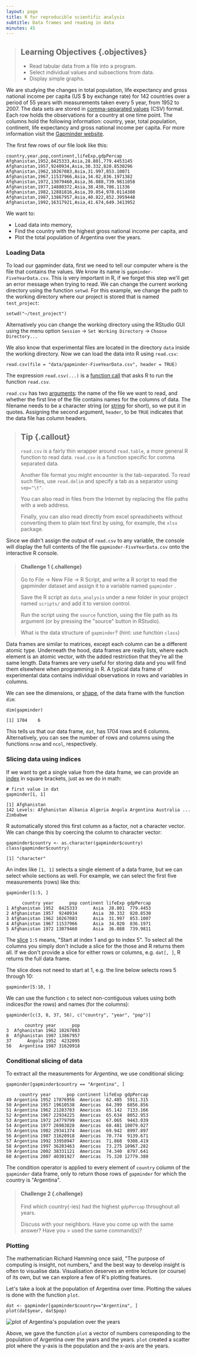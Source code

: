 ```yaml
---
layout: page
title: R for reproducible scientific analysis
subtitle: Data frames and reading in data
minutes: 45
---
```




> ## Learning Objectives {.objectives}
> * Read tabular data from a file into a program.
> * Select individual values and subsections from data.
> * Display simple graphs.

We are studying the changes in total population, life expectancy and gross national income per capita (US $ by exchange rate) for 142 countries over a period of 55 years with measurements taken every 5 year, from 1952 to 2007. The data sets are stored in [comma-separated values](reference.html#comma-separated-values-(csv)) (CSV) format. Each row holds the observations for a country at one time point. The columns hold the following information: country, year, total population, continent,  life expectancy and gross national income per capita. For more information visit the [Gapminder website](http://www.gapminder.org/data/documentation/).

The first few rows of our file look like this:


~~~{.output}
country,year,pop,continent,lifeExp,gdpPercap
Afghanistan,1952,8425333,Asia,28.801,779.4453145
Afghanistan,1957,9240934,Asia,30.332,820.8530296
Afghanistan,1962,10267083,Asia,31.997,853.10071
Afghanistan,1967,11537966,Asia,34.02,836.1971382
Afghanistan,1972,13079460,Asia,36.088,739.9811058
Afghanistan,1977,14880372,Asia,38.438,786.11336
Afghanistan,1982,12881816,Asia,39.854,978.0114388
Afghanistan,1987,13867957,Asia,40.822,852.3959448
Afghanistan,1992,16317921,Asia,41.674,649.3413952

~~~


We want to:

* Load data into memory,
* Find the country with the highest gross national income per capita, and
* Plot the total population of Argentina over the years.

### Loading Data

To load our gapminder data, first we need to tell our computer where is the file that contains the values. We know its name is `gapminder-FiveYearData.csv`. This is very important in R, if we forget this step we'll get an error message when trying to read. We can change the current working directory using the function `setwd`. For this example, we change the path to the working directory where our project is stored that is named `test_project`:


~~~{.r}
setwd("~/test_project")
~~~

Alternatively you can change the working directory using the RStudio GUI using the menu option `Session` -> `Set Working Directory` -> `Choose Directory...`

We also know that experimental files are located in the directory `data` inside the working directory. Now we can load the data into R using `read.csv`:


~~~{.r}
read.csv(file = "data/gapminder-FiveYearData.csv", header = TRUE)
~~~

The expression `read.csv(...)` is a [function call](reference.html#function-call) that asks R to run the function `read.csv`.

`read.csv` has two [arguments](reference.html#argument): the name of the file we want to read, and whether the first line of the file contains names for the columns of data.
The filename needs to be a character string (or [string](reference.html#string) for short), so we put it in quotes. Assigning the second argument, `header`, to be `TRUE` indicates that the data file has column headers.


> ## Tip {.callout}
>
> `read.csv` is a fairly thin wrapper around `read.table`, a more general 
> R function to read data. `read.csv` is a function specific for comma 
> separated data.
> 
> Another file format you might encounter is the tab-separated. To read such 
> files, use `read.delim` and specify a tab as a separator using `sep="\t"`.
>
> You can also read in files from the Internet by replacing
> the file paths with a web address.
>
> Finally, you can also read directly from excel spreadsheets without
> converting them to plain text first by using, for example, the `xlsx` 
> package.
>

Since we didn't assign the output of `read.csv` to any variable, the console will display the full contents of the file `gapminder-FiveYearData.csv` onto the interactive R console.

> #### Challenge 1 {.challenge}
>
> Go to File -> New File -> R Script, and write a R script to
> read the gapminder dataset and assign it to a variable named `gapminder` . 
> 
> Save the R script as `data_analysis` under a new folder in your project 
> named `scripts/` and add it to version control.
>
> Run the script using the `source` function, using the file path
> as its argument (or by pressing the "source" button in RStudio).
>
> What is the data structure of `gapminder`? (hint: use function `class`)
>

Data frames are similar to matrices, except each column can be a different atomic type. Underneath the hood, data frames are really lists, where each element is an atomic vector, with the added restriction that they're all the same length. Data frames are very useful for storing data and you will find them elsewhere when programming in R. A typical data frame of experimental data contains individual observations in rows and variables in columns.

We can see the dimensions, or [shape](reference.html#shape-(of-an-array)), of the data frame with the function `dim`:


~~~{.r}
dim(gapminder)
~~~



~~~{.output}
[1] 1704    6

~~~

This tells us that our data frame, `dat`, has 1704 rows and 6 columns. Alternatively, you can see the number of rows and columns using the functions `nrow` and `ncol`, respectively.

### Slicing data using indices

If we want to get a single value from the data frame, we can provide an [index](reference.html#index) in square brackets, just as we do in math:

~~~{.r}
# first value in dat
gapminder[1, 1]
~~~


~~~{.output}
[1] Afghanistan
142 Levels: Afghanistan Albania Algeria Angola Argentina Australia ... Zimbabwe

~~~

R automatically stored this first column as a factor, not a character vector.
We can change this by coercing the column to character vector:


~~~{.r}
gapminder$country <- as.character(gapminder$country)
class(gapminder$country)
~~~



~~~{.output}
[1] "character"

~~~


An index like `[1, 1]` selects a single element of a data frame, but we can select whole sections as well. For example, we can select the first five measurements (rows) like this:


~~~{.r}
gapminder[1:5, ]
~~~



~~~{.output}
      country year      pop continent lifeExp gdpPercap
1 Afghanistan 1952  8425333      Asia  28.801  779.4453
2 Afghanistan 1957  9240934      Asia  30.332  820.8530
3 Afghanistan 1962 10267083      Asia  31.997  853.1007
4 Afghanistan 1967 11537966      Asia  34.020  836.1971
5 Afghanistan 1972 13079460      Asia  36.088  739.9811
~~~

The [slice](reference.html#slice) `1:5` means, "Start at index 1 and go to index 5". To select all the columns you simply don't include a slice for the those and R returns them all. If we don't provide a slice for either rows or columns, e.g. `dat[, ]`, R returns the full data frame.


The slice does not need to start at 1, e.g. the line below selects rows 5 through 10:


~~~{.r}
gapminder[5:10, ]
~~~


We can use the function `c` to select non-contiguous values using both indices(for the rows) and names (for the columns):


~~~{.r}
gapminder[c(3, 8, 37, 56), c("country", "year", "pop")]
~~~


~~~{.output}
       country year      pop
3  Afghanistan 1962 10267083
8  Afghanistan 1987 13867957
37      Angola 1952  4232095
56   Argentina 1987 31620918

~~~

### Conditional slicing of data

To extract all the measurements for *Argentina*, we use conditional slicing:

~~~{.r}
gapminder[gapminder$country == "Argentina", ]
~~~



~~~{.output}
     country year      pop continent lifeExp gdpPercap
49 Argentina 1952 17876956  Americas  62.485  5911.315
50 Argentina 1957 19610538  Americas  64.399  6856.856
51 Argentina 1962 21283783  Americas  65.142  7133.166
52 Argentina 1967 22934225  Americas  65.634  8052.953
53 Argentina 1972 24779799  Americas  67.065  9443.039
54 Argentina 1977 26983828  Americas  68.481 10079.027
55 Argentina 1982 29341374  Americas  69.942  8997.897
56 Argentina 1987 31620918  Americas  70.774  9139.671
57 Argentina 1992 33958947  Americas  71.868  9308.419
58 Argentina 1997 36203463  Americas  73.275 10967.282
59 Argentina 2002 38331121  Americas  74.340  8797.641
60 Argentina 2007 40301927  Americas  75.320 12779.380

~~~

The condition operator is applied to every element of `country` column of the `gapminder` data frame, only to return those rows of `gapminder` for which the
country is "Argentina".


> #### Challenge 2 {.challenge}
>
> Find which country(-ies) had the highest `gdpPercap` throughout all years.
>
> Discuss with your neighbors. Have you come up with the same answer? Have you > used the same command(s)?
>

### Plotting

The mathematician Richard Hamming once said, "The purpose of computing is insight, not numbers," and the best way to develop insight is often to visualise data. Visualisation deserves an entire lecture (or course) of its own, but we can explore a few of R's plotting features.

Let's take a look at the population of Argentina over time.
Plotting the values is done with the function `plot`.


~~~{.r}
dat <- gapminder[gapminder$country=="Argentina", ]
plot(dat$year, dat$pop)
~~~

<img src="fig/01-data-analysis-plot-argentina-pop-per-year.png" title="plot of Argentina's population over the years" alt="plot of Argentina's population over the years" style="display: block; margin: auto;" />

Above, we gave the function `plot` a vector of numbers corresponding to the population of Argentina over the years and the years. `plot` created a scatter plot where the y-axis is the population and the x-axis are the years.

<!---
## Challenge Solutions

> #### Solution to challenge 1 {.challenge}
>
> Create a data frame that holds the following information for yourself:
>
> * First name
> * Last name
> * Age
>
> Then use rbind to add the same information for the people sitting near you.
>
> Now use cbind to add a column of logicals answering the question,
> "Is there anything in this workshop you're finding confusing?"
>
> 
> ~~~{.r}
> my_df <- data.frame(first_name = "Software", last_name = "Carpentry", age = 17)
> my_df <- rbind(my_df, list("Jane", "Smith", 29))
> my_df <- rbind(my_df, list(c("Jo", "John"), c("White", "Lee"), c(23, 41)))
> my_df <- cbind(my_df, confused = c(FALSE, FALSE, TRUE, FALSE))
> ~~~
>

-->